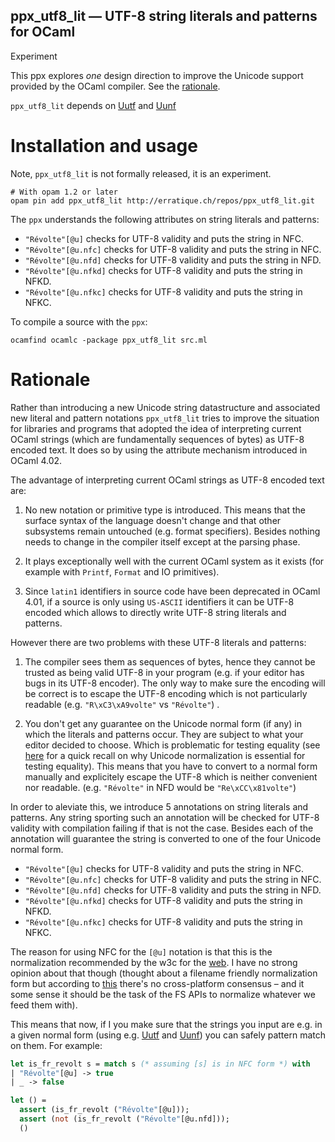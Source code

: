 ppx_utf8_lit — UTF-8 string literals and patterns for OCaml
------------------------------------------------------------
Experiment

This ppx explores *one* design direction to improve the Unicode
support provided by the OCaml compiler. See the
[rationale](#Rationale).

`ppx_utf8_lit` depends on [Uutf][1] and [Uunf][2]

[1]: http://erratique.ch/software/uutf
[2]: http://erratique.ch/software/uunf

# Installation and usage

Note, `ppx_utf8_lit` is not formally released, it is an experiment.

```
# With opam 1.2 or later
opam pin add ppx_utf8_lit http://erratique.ch/repos/ppx_utf8_lit.git
```

The `ppx` understands the following attributes on string literals
and patterns:

* `"Révolte"[@u]` checks for UTF-8 validity and puts the string in NFC.
* `"Révolte"[@u.nfc]` checks for UTF-8 validity and puts the string in NFC.
* `"Révolte"[@u.nfd]` checks for UTF-8 validity and puts the string in NFD.
* `"Révolte"[@u.nfkd]` checks for UTF-8 validity and puts the string in NFKD.
* `"Révolte"[@u.nfkc]` checks for UTF-8 validity and puts the string in NFKC.

To compile a source with the `ppx`:

```
ocamfind ocamlc -package ppx_utf8_lit src.ml
```

# Rationale

Rather than introducing a new Unicode string datastructure and
associated new literal and pattern notations `ppx_utf8_lit` tries to
improve the situation for libraries and programs that adopted the idea
of interpreting current OCaml strings (which are fundamentally
sequences of bytes) as UTF-8 encoded text. It does so by using the
attribute mechanism introduced in OCaml 4.02.

The advantage of interpreting current OCaml strings as UTF-8 encoded
text are:

1. No new notation or primitive type is introduced. This means that
the surface syntax of the language doesn't change and that other
subsystems remain untouched (e.g. format specifiers). Besides nothing
needs to change in the compiler itself except at the parsing phase.

2. It plays exceptionally well with the current OCaml system as it
exists (for example with `Printf`, `Format` and IO primitives).

3. Since `latin1` identifiers in source code have been deprecated in
OCaml 4.01, if a source is only using `US-ASCII` identifiers it can be
UTF-8 encoded which allows to directly write UTF-8 string literals and
patterns.

However there are two problems with these UTF-8 literals and patterns:

1. The compiler sees them as sequences of bytes, hence they cannot be
   trusted as being valid UTF-8 in your program (e.g. if your editor
   has bugs in its UTF-8 encoder). The only way to make sure the
   encoding will be correct is to escape the UTF-8 encoding which is
   not particularly readable (e.g. `"R\xC3\xA9volte"` vs `"Révolte"`) .

2. You don't get any guarantee on the Unicode normal form (if any) in
   which the literals and patterns occur. They are subject to what
   your editor decided to choose. Which is problematic for testing
   equality (see
   [here](http://erratique.ch/software/uucp/doc/Uucp#equivalence) for
   a quick recall on why Unicode normalization is essential for
   testing equality). This means that you have to convert to a normal
   form manually and explicitely escape the UTF-8 which is neither
   convenient nor readable.  (e.g. `"Révolte"` in NFD would be
   `"Re\xCC\x81volte"`)

In order to aleviate this, we introduce 5 annotations on string
literals and patterns. Any string sporting such an annotation will be
checked for UTF-8 validity with compilation failing if that is not the
case. Besides each of the annotation will guarantee the string is
converted to one of the four Unicode normal form.

* `"Révolte"[@u]` checks for UTF-8 validity and puts the string in NFC.
* `"Révolte"[@u.nfc]` checks for UTF-8 validity and puts the string in NFC.
* `"Révolte"[@u.nfd]` checks for UTF-8 validity and puts the string in NFD.
* `"Révolte"[@u.nfkd]` checks for UTF-8 validity and puts the string in NFKD.
* `"Révolte"[@u.nfkc]` checks for UTF-8 validity and puts the string in NFKC.

The reason for using NFC for the `[@u]` notation is that this is the
normalization recommended by the w3c for the
[web](http://www.w3.org/TR/charmod-norm/#h4_choice-of-normalization-form). I
have no strong opinion about that though (thought about a filename
friendly normalization form but according to
[this](https://github.com/whitequark/ocaml-m17n#interaction-with-filesystem)
there's no cross-platform consensus – and it some sense it should be
the task of the FS APIs to normalize whatever we feed them with).

This means that now, if I you make sure that the strings you input are
e.g. in a given normal form (using
e.g. [Uutf](http://erratique.ch/software/uutf) and
[Uunf](http://erratique.ch/software/uunf)) you can safely pattern
match on them. For example:

```ocaml
let is_fr_revolt s = match s (* assuming [s] is in NFC form *) with
| "Révolte"[@u] -> true
| _ -> false

let () =
  assert (is_fr_revolt ("Révolte"[@u]));
  assert (not (is_fr_revolt ("Révolte"[@u.nfd]));
  ()
```
